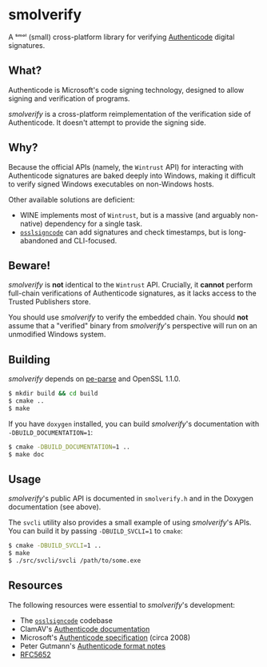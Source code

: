 smolverify
==========

A ˢᵐᵒˡ (small) cross-platform library for verifying
[Authenticode](https://docs.microsoft.com/en-us/windows-hardware/drivers/install/authenticode)
digital signatures.

## What?

Authenticode is Microsoft's code signing technology, designed to allow signing
and verification of programs.

*smolverify* is a cross-platform reimplementation of the verification side of Authenticode.
It doesn't attempt to provide the signing side.

## Why?

Because the official APIs (namely, the `Wintrust` API) for interacting with Authenticode signatures
are baked deeply into Windows, making it difficult to verify signed Windows executables on
non-Windows hosts.

Other available solutions are deficient:

* WINE implements most of `Wintrust`, but is a massive (and arguably non-native) dependency
for a single task.
* [`osslsigncode`](https://sourceforge.net/projects/osslsigncode/) can add signatures and check
timestamps, but is long-abandoned and CLI-focused.

## Beware!

*smolverify* is **not** identical to the `Wintrust` API. Crucially, it **cannot** perform full-chain
verifications of Authenticode signatures, as it lacks access to the Trusted Publishers store.

You should use *smolverify* to verify the embedded chain. You should **not** assume that a "verified"
binary from *smolverify*'s perspective will run on an unmodified Windows system.

## Building

*smolverify* depends on [pe-parse](https://github.com/trailofbits/pe-parse) and OpenSSL 1.1.0.

```bash
$ mkdir build && cd build
$ cmake ..
$ make
```

If you have `doxygen` installed, you can build *smolverify*'s documentation
with `-DBUILD_DOCUMENTATION=1`:

```bash
$ cmake -DBUILD_DOCUMENTATION=1 ..
$ make doc
```

## Usage

*smolverify*'s public API is documented in `smolverify.h` and in the Doxygen documentation
(see above).

The `svcli` utility also provides a small example of using *smolverify*'s APIs. You can build it
by passing `-DBUILD_SVCLI=1` to `cmake`:

```bash
$ cmake -DBUILD_SVCLI=1 ..
$ make
$ ./src/svcli/svcli /path/to/some.exe
```

## Resources

The following resources were essential to *smolverify*'s development:

* The [`osslsigncode`](https://sourceforge.net/projects/osslsigncode/) codebase
* ClamAV's [Authenticode documentation](https://www.clamav.net/documents/microsoft-authenticode-signature-verification)
* Microsoft's [Authenticode specification](http://download.microsoft.com/download/9/c/5/9c5b2167-8017-4bae-9fde-d599bac8184a/Authenticode_PE.docx) (circa 2008)
* Peter Gutmann's [Authenticode format notes](https://www.cs.auckland.ac.nz/~pgut001/pubs/authenticode.txt)
* [RFC5652](https://tools.ietf.org/html/rfc5652)
